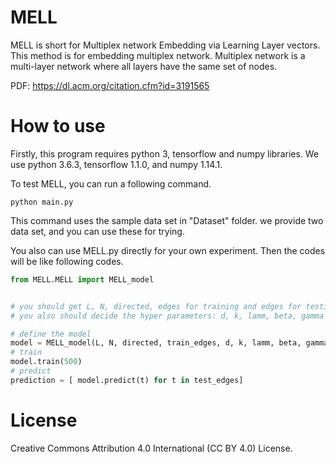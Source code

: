 # MELL
MELL is short for Multiplex network Embedding via Learning Layer vectors. This method is for embedding multiplex network. Multiplex network is a multi-layer network where all layers have the same set of nodes.

PDF: https://dl.acm.org/citation.cfm?id=3191565

# How to use

Firstly, this program requires python 3, tensorflow and numpy libraries.
We use python 3.6.3, tensorflow 1.1.0, and numpy 1.14.1.

To test MELL, you can run a following command.

```shell
python main.py
```

This command uses the sample data set in "Dataset" folder.
we provide two data set, and you can use these for trying.

You also can use MELL.py directly for your own experiment. Then the codes will be
like following codes.

```python
from MELL.MELL import MELL_model


# you should get L, N, directed, edges for training and edges for testing from your data set
# you also should decide the hyper parameters: d, k, lamm, beta, gamma

# define the model
model = MELL_model(L, N, directed, train_edges, d, k, lamm, beta, gamma)
# train
model.train(500)
# predict
prediction = [ model.predict(t) for t in test_edges]
```

# License

Creative Commons Attribution 4.0 International (CC BY 4.0) License.


